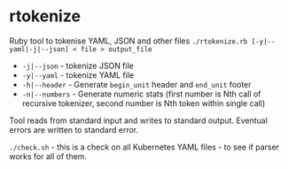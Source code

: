 # rtokenize
Ruby tool to tokenise YAML, JSON and other files
`./rtokenize.rb [-y|--yaml|-j|--json] < file > output_file`

- `-j|--json` - tokenize JSON file
- `-y|--yaml` - tokenize YAML file
- `-h|--header` - Generate `begin_unit` header and `end_unit` footer
- `-n|--numbers` - Generate numeric stats (first number is Nth call of recursive tokenizer, second number is Nth token within single call)

Tool reads from standard input and writes to standard output.
Eventual errors are written to standard error.

`./check.sh` - this is a check on all Kubernetes YAML files - to see if parser works for all of them.

